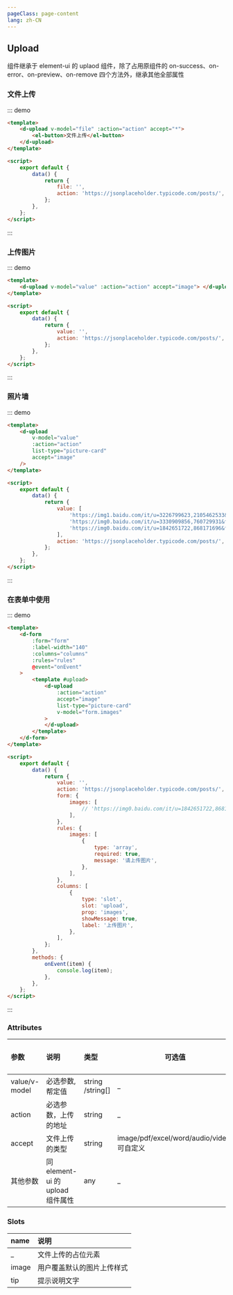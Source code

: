 ```yaml
---
pageClass: page-content
lang: zh-CN
---
```


## Upload

组件继承于 element-ui 的 uplaod 组件，除了占用原组件的 on-success、on-error、on-preview、on-remove
四个方法外，继承其他全部属性

### 文件上传

::: demo

```html
<template>
	<d-upload v-model="file" :action="action" accept="*">
		<el-button>文件上传</el-button>
	</d-upload>
</template>

<script>
	export default {
		data() {
			return {
				file: '',
				action: 'https://jsonplaceholder.typicode.com/posts/',
			};
		},
	};
</script>
```

:::

### 上传图片

::: demo

```html
<template>
	<d-upload v-model="value" :action="action" accept="image"> </d-upload>
</template>

<script>
	export default {
		data() {
			return {
				value: '',
				action: 'https://jsonplaceholder.typicode.com/posts/',
			};
		},
	};
</script>
```

:::

### 照片墙

::: demo

```html
<template>
	<d-upload
		v-model="value"
		:action="action"
		list-type="picture-card"
		accept="image"
	/>
</template>

<script>
	export default {
		data() {
			return {
				value: [
					'https://img1.baidu.com/it/u=3226799623,2105462533&fm=26&fmt=auto&gp=0.jpg',
					'https://img0.baidu.com/it/u=3330909856,760729931&fm=26&fmt=auto&gp=0.jpg',
					'https://img0.baidu.com/it/u=1842651722,868171696&fm=26&fmt=auto&gp=0.jpg',
				],
				action: 'https://jsonplaceholder.typicode.com/posts/',
			};
		},
	};
</script>
```

:::

### 在表单中使用

::: demo

```html
<template>
	<d-form
		:form="form"
		:label-width="140"
		:columns="columns"
		:rules="rules"
		@event="onEvent"
	>
		<template #upload>
			<d-upload
				:action="action"
				accept="image"
				list-type="picture-card"
				v-model="form.images"
			>
			</d-upload>
		</template>
	</d-form>
</template>

<script>
	export default {
		data() {
			return {
				value: '',
				action: 'https://jsonplaceholder.typicode.com/posts/',
				form: {
					images: [
						// 'https://img0.baidu.com/it/u=1842651722,868171696&fm=26&fmt=auto&gp=0.jpg',
					],
				},
				rules: {
					images: [
						{
							type: 'array',
							required: true,
							message: '请上传图片',
						},
					],
				},
				columns: [
					{
						type: 'slot',
						slot: 'upload',
						prop: 'images',
						showMessage: true,
						label: '上传图片',
					},
				],
			};
		},
		methods: {
			onEvent(item) {
				console.log(item);
			},
		},
	};
</script>
```

:::

### Attributes

| 参数          | 说明                             | 类型             | 可选值                                    | 默认值 |
| :------------ | :------------------------------- | :--------------- | ----------------------------------------- | ------ |
| value/v-model | 必选参数,帮定值                  | string /string[] | \_                                        | \_     |
| action        | 必选参数，上传的地址             | string           | \_                                        | \_     |
| accept        | 文件上传的类型                   | string           | image/pdf/excel/word/audio/video/可自定义 | \_     |
| 其他参数      | 同 element-ui 的 upload 组件属性 | any              | \_                                        | \_     |

### Slots

| name  | 说明                       |
| :---- | :------------------------- |
| \_    | 文件上传的占位元素         |
| image | 用户覆盖默认的图片上传样式 |
| tip   | 提示说明文字               |
